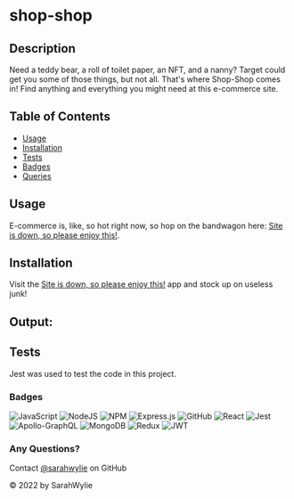 # shop-shop

## Description
Need a teddy bear, a roll of toilet paper, an NFT, and a nanny? Target could get you some of those things, but not all. That's where Shop-Shop comes in! Find anything and everything you might need at this e-commerce site.

## Table of Contents
* [Usage](#usage)
* [Installation](#installation)
* [Tests](#tests)
* [Badges](#badges)
* [Queries](#any-questions)

## Usage
E-commerce is, like, so hot right now, so hop on the bandwagon here: [Site is down, so please enjoy this!](https://www.instagram.com/moolovesdonuts/).

## Installation
Visit the [Site is down, so please enjoy this!](https://www.instagram.com/moolovesdonuts/) app and stock up on useless junk!

## Output:


## Tests
Jest was used to test the code in this project.

### Badges
![JavaScript](https://img.shields.io/badge/javascript-%23323330.svg?style=for-the-badge&logo=javascript&logoColor=%23F7DF1E)
![NodeJS](https://img.shields.io/badge/node.js-6DA55F?style=for-the-badge&logo=node.js&logoColor=white)
![NPM](https://img.shields.io/badge/NPM-%23000000.svg?style=for-the-badge&logo=npm&logoColor=white)
![Express.js](https://img.shields.io/badge/express.js-%23404d59.svg?style=for-the-badge&logo=express&logoColor=%2361DAFB)
![GitHub](https://img.shields.io/badge/github-%23121011.svg?style=for-the-badge&logo=github&logoColor=white)
![React](https://img.shields.io/badge/react-%2320232a.svg?style=for-the-badge&logo=react&logoColor=%2361DAFB)
![Jest](https://img.shields.io/badge/-jest-%23C21325?style=for-the-badge&logo=jest&logoColor=white)
![Apollo-GraphQL](https://img.shields.io/badge/-ApolloGraphQL-311C87?style=for-the-badge&logo=apollo-graphql)
![MongoDB](https://img.shields.io/badge/MongoDB-%234ea94b.svg?style=for-the-badge&logo=mongodb&logoColor=white)
![Redux](https://img.shields.io/badge/redux-%23593d88.svg?style=for-the-badge&logo=redux&logoColor=white)
![JWT](https://img.shields.io/badge/JWT-black?style=for-the-badge&logo=JSON%20web%20tokens)

### Any Questions?
Contact [@sarahwylie](https://github.com/sarahwylie) on GitHub

© 2022 by SarahWylie
